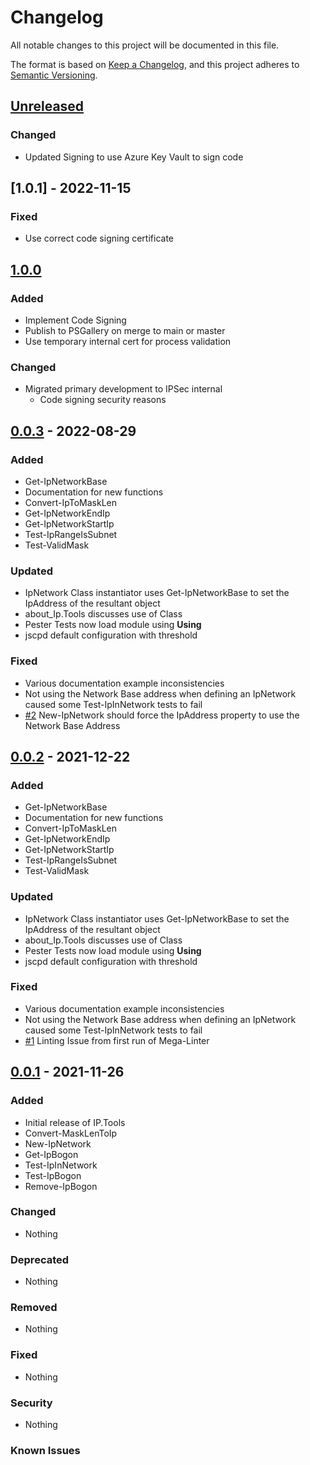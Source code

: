 # Changelog

All notable changes to this project will be documented in this file.

The format is based on [Keep a Changelog](https://keepachangelog.com/en/1.0.0/),
and this project adheres to [Semantic Versioning](https://semver.org/spec/v2.0.0.html).

## [Unreleased]

### Changed

- Updated Signing to use Azure Key Vault to sign code

## [1.0.1] - 2022-11-15

### Fixed

- Use correct code signing certificate

## [1.0.0]

### Added

- Implement Code Signing
- Publish to PSGallery on merge to main or master
- Use temporary internal cert for process validation

### Changed

- Migrated primary development to IPSec internal
  - Code signing security reasons

## [0.0.3] - 2022-08-29

### Added

- Get-IpNetworkBase
- Documentation for new functions
- Convert-IpToMaskLen
- Get-IpNetworkEndIp
- Get-IpNetworkStartIp
- Test-IpRangeIsSubnet
- Test-ValidMask

### Updated

- IpNetwork Class instantiator uses Get-IpNetworkBase to set the IpAddress of the resultant object
- about_Ip.Tools discusses use of Class
- Pester Tests now load module using **Using**
- jscpd default configuration with threshold

### Fixed

- Various documentation example inconsistencies
- Not using the Network Base address when defining an IpNetwork caused some Test-IpInNetwork tests to fail
- [#2](https://github.com/IPSecMSSP/ip.tools/issues/5) New-IpNetwork should force the IpAddress property to use the Network Base Address

## [0.0.2] - 2021-12-22

### Added

- Get-IpNetworkBase
- Documentation for new functions
- Convert-IpToMaskLen
- Get-IpNetworkEndIp
- Get-IpNetworkStartIp
- Test-IpRangeIsSubnet
- Test-ValidMask

### Updated

- IpNetwork Class instantiator uses Get-IpNetworkBase to set the IpAddress of the resultant object
- about_Ip.Tools discusses use of Class
- Pester Tests now load module using **Using**
- jscpd default configuration with threshold

### Fixed

- Various documentation example inconsistencies
- Not using the Network Base address when defining an IpNetwork caused some Test-IpInNetwork tests to fail
- [#1](https://github.com/IPSecMSSP/ip.tools/issues/1) Linting Issue from first run of Mega-Linter

## [0.0.1] - 2021-11-26

### Added

- Initial release of IP.Tools
- Convert-MaskLenToIp
- New-IpNetwork
- Get-IpBogon
- Test-IpInNetwork
- Test-IpBogon
- Remove-IpBogon

### Changed

- Nothing

### Deprecated

- Nothing

### Removed

- Nothing

### Fixed

- Nothing

### Security

- Nothing

### Known Issues

[Unreleased]: https://github.com/IPSecMSSP/ip.tools
[1.0.0]: https://github.com/IPSecMSSP/ip.tools/releases/tag/v1.0.0
[0.0.3]: https://github.com/IPSecMSSP/ip.tools/releases/tag/v0.0.3
[0.0.2]: https://github.com/IPSecMSSP/ip.tools/releases/tag/v0.0.2
[0.0.1]: https://github.com/IPSecMSSP/ip.tools/releases/tag/v0.0.1
